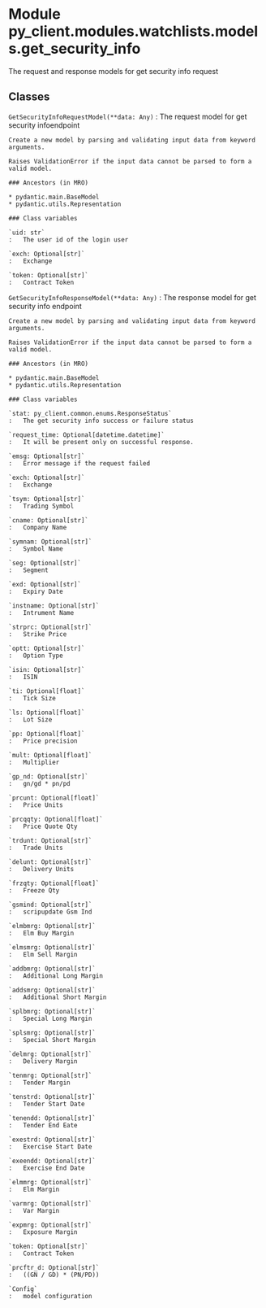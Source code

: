 Module py_client.modules.watchlists.models.get_security_info
============================================================
The request and response models for get security info request

Classes
-------

`GetSecurityInfoRequestModel(**data: Any)`
:   The request model for get security infoendpoint
    
    Create a new model by parsing and validating input data from keyword arguments.
    
    Raises ValidationError if the input data cannot be parsed to form a valid model.

    ### Ancestors (in MRO)

    * pydantic.main.BaseModel
    * pydantic.utils.Representation

    ### Class variables

    `uid: str`
    :   The user id of the login user

    `exch: Optional[str]`
    :   Exchange

    `token: Optional[str]`
    :   Contract Token

`GetSecurityInfoResponseModel(**data: Any)`
:   The response model for get security info endpoint
    
    Create a new model by parsing and validating input data from keyword arguments.
    
    Raises ValidationError if the input data cannot be parsed to form a valid model.

    ### Ancestors (in MRO)

    * pydantic.main.BaseModel
    * pydantic.utils.Representation

    ### Class variables

    `stat: py_client.common.enums.ResponseStatus`
    :   The get security info success or failure status

    `request_time: Optional[datetime.datetime]`
    :   It will be present only on successful response.

    `emsg: Optional[str]`
    :   Error message if the request failed

    `exch: Optional[str]`
    :   Exchange

    `tsym: Optional[str]`
    :   Trading Symbol

    `cname: Optional[str]`
    :   Company Name

    `symnam: Optional[str]`
    :   Symbol Name

    `seg: Optional[str]`
    :   Segment

    `exd: Optional[str]`
    :   Expiry Date

    `instname: Optional[str]`
    :   Intrument Name

    `strprc: Optional[str]`
    :   Strike Price

    `optt: Optional[str]`
    :   Option Type

    `isin: Optional[str]`
    :   ISIN

    `ti: Optional[float]`
    :   Tick Size

    `ls: Optional[float]`
    :   Lot Size

    `pp: Optional[float]`
    :   Price precision

    `mult: Optional[float]`
    :   Multiplier

    `gp_nd: Optional[str]`
    :   gn/gd * pn/pd

    `prcunt: Optional[float]`
    :   Price Units

    `prcqqty: Optional[float]`
    :   Price Quote Qty

    `trdunt: Optional[str]`
    :   Trade Units

    `delunt: Optional[str]`
    :   Delivery Units

    `frzqty: Optional[float]`
    :   Freeze Qty

    `gsmind: Optional[str]`
    :   scripupdate Gsm Ind

    `elmbmrg: Optional[str]`
    :   Elm Buy Margin

    `elmsmrg: Optional[str]`
    :   Elm Sell Margin

    `addbmrg: Optional[str]`
    :   Additional Long Margin

    `addsmrg: Optional[str]`
    :   Additional Short Margin

    `splbmrg: Optional[str]`
    :   Special Long Margin

    `splsmrg: Optional[str]`
    :   Special Short Margin

    `delmrg: Optional[str]`
    :   Delivery Margin

    `tenmrg: Optional[str]`
    :   Tender Margin

    `tenstrd: Optional[str]`
    :   Tender Start Date

    `tenendd: Optional[str]`
    :   Tender End Eate

    `exestrd: Optional[str]`
    :   Exercise Start Date

    `exeendd: Optional[str]`
    :   Exercise End Date

    `elmmrg: Optional[str]`
    :   Elm Margin

    `varmrg: Optional[str]`
    :   Var Margin

    `expmrg: Optional[str]`
    :   Exposure Margin

    `token: Optional[str]`
    :   Contract Token

    `prcftr_d: Optional[str]`
    :   ((GN / GD) * (PN/PD))

    `Config`
    :   model configuration